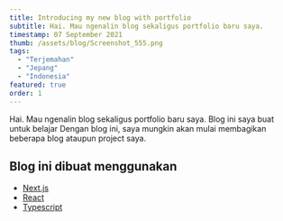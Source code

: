 ```yaml
---
title: Introducing my new blog with portfolio
subtitle: Hai. Mau ngenalin blog sekaligus portfolio baru saya.
timestamp: 07 September 2021
thumb: /assets/blog/Screenshot_555.png
tags:
  - "Terjemahan"
  - "Jepang"
  - "Indonesia"
featured: true
order: 1
---
```


Hai. Mau ngenalin blog sekaligus portfolio baru saya.
Blog ini saya buat untuk belajar
Dengan blog ini, saya mungkin akan mulai membagikan beberapa blog ataupun project saya.

## Blog ini dibuat menggunakan

- [Next.js](https://nextjs.org/)
- [React](https://reactjs.org/)
- [Typescript](https://www.typescriptlang.org/)
